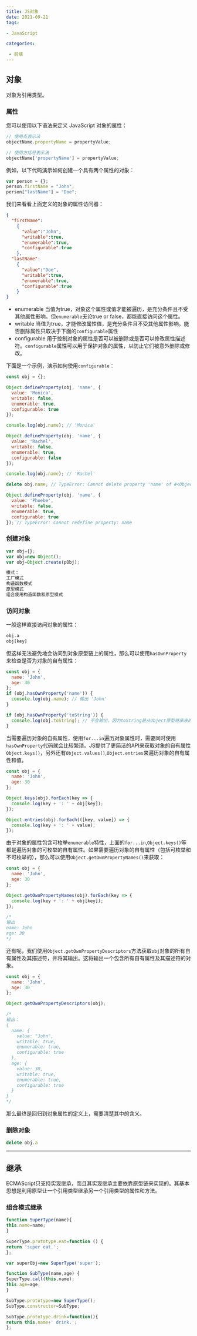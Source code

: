 ```yaml
---
title: JS对象
date: 2021-09-21
tags: 

- JavaScript

categories:

 - 前端
---
```


## 对象
对象为引用类型。

### 属性

您可以使用以下语法来定义 JavaScript 对象的属性：

```js
// 使用点表示法
objectName.propertyName = propertyValue;

// 使用方括号表示法
objectName['propertyName'] = propertyValue;
```

例如，以下代码演示如何创建一个具有两个属性的对象：

```js
var person = {};
person.firstName = "John";
person["lastName"] = "Doe";
```

我们来看看上面定义的对象的属性访问器：

```json
{
  "firstName":
  	{
      "value":"John",
      "writable":true,
      "enumerable":true,
      "configurable":true
    },
  "lastName":
  	{
      "value":"Doe",
      "writable":true,
      "enumerable":true,
      "configurable":true
    }
}
```

- enumerable 当值为true，对象这个属性或值才能被遍历，是充分条件且不受其他属性影响。但`enumerable`无论true or false，都能直接访问这个属性。
- writable 当值为true，才能修改属性值，是充分条件且不受其他属性影响。能否删除属性只取决于下面的`configurable`属性
- configurable 用于控制对象的属性是否可以被删除或是否可以修改属性描述符。`configurable`属性可以用于保护对象的属性，以防止它们被意外删除或修改。

下面是一个示例，演示如何使用`configurable`：

```js
const obj = {};

Object.defineProperty(obj, 'name', {
  value: 'Monica',
  writable: false,
  enumerable: true,
  configurable: true
});

console.log(obj.name); // 'Monica'

Object.defineProperty(obj, 'name', {
  value: 'Rachel',
  writable: false,
  enumerable: true,
  configurable: false
});

console.log(obj.name); // 'Rachel'

delete obj.name; // TypeError: Cannot delete property 'name' of #<Object>

Object.defineProperty(obj, 'name', {
  value: 'Phoebe',
  writable: false,
  enumerable: true,
  configurable: true
}); // TypeError: Cannot redefine property: name
```

### 创建对象

```js
var obj={};
var obj=new Object();
var obj=Object.create(pObj);

模式：
工厂模式
构造函数模式
原型模式    
组合使用构造函数和原型模式
```
### 访问对象

一般这样直接访问对象的属性：
```txt
obj.a
obj[key]
```

但这样无法避免地会访问到对象原型链上的属性，那么可以使用`hasOwnProperty`来检查是否为对象的自有属性：
```js
const obj = {
  name: 'John',
  age: 30
};
if (obj.hasOwnProperty('name')) {
  console.log(obj.name); // 输出 'John'
}

if (obj.hasOwnProperty('toString')) {
  console.log(obj.toString); // 不会输出，因为toString是从Object原型继承来的属性
}
```

当需要遍历对象的自有属性，使用`for...in`遍历对象属性时，需要同时使用`hasOwnProperty`代码就会比较繁琐。JS提供了更简洁的API来获取对象的自有属性`Object.keys()`，另外还有`Object.values()`,`Object.entries`来遍历对象的自有属性和值。

```js
const obj = {
  name: 'John',
  age: 30
};

Object.keys(obj).forEach(key => {
  console.log(key + ': ' + obj[key]);
});

Object.entries(obj).forEach(([key, value]) => {
  console.log(key + ': ' + value);
});
```
由于对象的属性包含可枚举`enumerable`特性，上面的`for...in`,`Object.keys()`等都是遍历对象的可枚举的自有属性。如果需要遍历对象的自有属性（包括可枚举和不可枚举的），那么可以使用`Object.getOwnPropertyNames()`来获取：
```js
const obj = {
  name: 'John',
  age: 30
};

Object.getOwnPropertyNames(obj).forEach(key => {
  console.log(key + ': ' + obj[key]);
});

/* 
输出
name: John
age: 30
*/
```

还有呢，我们使用`Object.getOwnPropertyDescriptors`方法获取`obj`对象的所有自有属性及其描述符，并将其输出。这将输出一个包含所有自有属性及其描述符的对象。
```js
const obj = {
  name: 'John',
  age: 30
};

Object.getOwnPropertyDescriptors(obj);

/*
输出：
{
  name: {
    value: "John",
    writable: true,
    enumerable: true,
    configurable: true
  },
  age: {
    value: 30,
    writable: true,
    enumerable: true,
    configurable: true
  }
}
*/
```

那么最终是回归到对象属性的定义上，需要清楚其中的含义。



### 删除对象

```js
delete obj.a
```

* * *

## 继承
ECMAScript只支持实现继承，而且其实现继承主要依靠原型链来实现的。其基本思想是利用原型让一个引用类型继承另一个引用类型的属性和方法。

### 组合模式继承

```js
function SuperType(name){
this.name=name;
}

SuperType.prototype.eat=function () {    
return 'super eat.';
};

var superObj=new SuperType('super');

function SubType(name,age) {
SuperType.call(this,name);    
this.age=age;
}

SubType.prototype=new SuperType();
SubType.constructor=SubType;

SubType.prototype.drink=function(){    
return this.name+' drink.';
};

```

